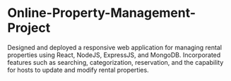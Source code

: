 # Online-Property-Management-Project
Designed and deployed a responsive web application for managing rental properties using React, NodeJS, ExpressJS, and MongoDB.
Incorporated features such as searching, categorization, reservation, and the capability for hosts to update and modify rental properties.
